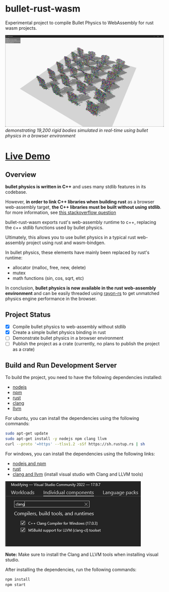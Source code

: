 # bullet-rust-wasm

Experimental project to compile Bullet Physics to WebAssembly for rust wasm projects.

![alt text](image-1.png)
*demonstrating 19,200 rigid bodies simulated in real-time using bullet physics in a browser environment*

# [Live Demo](https://bullet-rust-wasm.netlify.app/)

## Overview

**bullet physics is written in C++** and uses many stdlib features in its codebase.

However, **in order to link C++ libraries when building rust** as a browser web-assembly target, **the C++ libraries must be built without using stdlib**.
for more information, see [this stackoverflow question](https://stackoverflow.com/questions/73604042/compiling-rust-that-calls-c-to-wasm)

bullet-rust-wasm exports rust's web-assembly runtime to c++, replacing the c++ stdlib functions used by bullet physics.

Ultimately, this allows you to use bullet physics in a typical rust web-assembly project using rust and wasm-bindgen.

In bullet physics, these elements have mainly been replaced by rust's runtime:

- allocator (malloc, free, new, delete)
- mutex
- math functions (sin, cos, sqrt, etc)

In conclusion, **bullet physics is now available in the rust web-assembly environment** and can be easily threaded using [rayon-rs](https://github.com/rayon-rs/rayon) to get unmatched physics engine performance in the browser.

## Project Status

- [x] Compile bullet physics to web-assembly without stdlib
- [x] Create a simple bullet physics binding in rust
- [ ] Demonstrate bullet physics in a browser environment
- [ ] Publish the project as a crate (currently, no plans to publish the project as a crate)

## Build and Run Development Server

To build the project, you need to have the following dependencies installed:

- [nodejs](https://nodejs.org/en/)
- [npm](https://www.npmjs.com/)
- [rust](https://www.rust-lang.org/)
- [clang](https://clang.llvm.org/)
- [llvm](https://llvm.org/)

For ubuntu, you can install the dependencies using the following commands:

```bash
sudo apt-get update
sudo apt-get install -y nodejs npm clang llvm
curl --proto '=https' --tlsv1.2 -sSf https://sh.rustup.rs | sh
```

For windows, you can install the dependencies using the following links:

- [nodejs and npm](https://nodejs.org/en/)
- [rust](https://www.rust-lang.org/)
- [clang and llvm](https://visualstudio.microsoft.com/vs/) (install visual studio with Clang and LLVM tools)

![alt text](image.png)

**Note:** Make sure to install the Clang and LLVM tools when installing visual studio.

After installing the dependencies, run the following commands:

```bash
npm install
npm start
```
